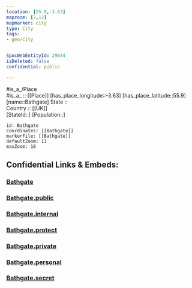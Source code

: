 ```yaml
---
location: [55.9,-3.63] 
mapzoom: [7,12] 
mapmarker: city 
type: City
tags:
- geo/City


SpocWebEntityId: 29044
isDeleted: false
confidential: public

---
```

#is_a_/Place  
#is_a_ :: [[Place]] 
[has_place_longitude::-3.63] 
[has_place_latitude::55.9] 
[name::Bathgate] 
State ::  
Country :: [[UK]]  
[StateId::] 
[Population::] 



```leaflet
id: Bathgate
coordinates: [[Bathgate]] 
markerFile: [[Bathgate]] 
defaultZoom: 11 
maxZoom: 18
```


## Confidential Links & Embeds: 

### [Bathgate](/_Standards/Earth/Continent/Europe/Europe~North/UK/Scotland/counties~Scotland/Lothian~West/cities~Lothian~West/Bathgate.md) 

### [Bathgate.public](/_public/Earth/Continent/Europe/Europe~North/UK/Scotland/counties~Scotland/Lothian~West/cities~Lothian~West/Bathgate.public.md) 

### [Bathgate.internal](/_internal/Earth/Continent/Europe/Europe~North/UK/Scotland/counties~Scotland/Lothian~West/cities~Lothian~West/Bathgate.internal.md) 

### [Bathgate.protect](/_protect/Earth/Continent/Europe/Europe~North/UK/Scotland/counties~Scotland/Lothian~West/cities~Lothian~West/Bathgate.protect.md) 

### [Bathgate.private](/_private/Earth/Continent/Europe/Europe~North/UK/Scotland/counties~Scotland/Lothian~West/cities~Lothian~West/Bathgate.private.md) 

### [Bathgate.personal](/_personal/Earth/Continent/Europe/Europe~North/UK/Scotland/counties~Scotland/Lothian~West/cities~Lothian~West/Bathgate.personal.md) 

### [Bathgate.secret](/_secret/Earth/Continent/Europe/Europe~North/UK/Scotland/counties~Scotland/Lothian~West/cities~Lothian~West/Bathgate.secret.md)

